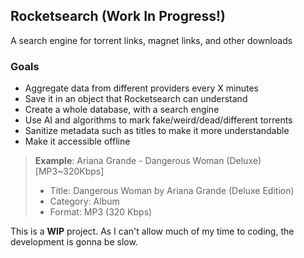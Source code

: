 ## Rocketsearch (Work In Progress!)

A search engine for torrent links, magnet links, and other downloads

### Goals

- Aggregate data from different providers every X minutes
- Save it in an object that Rocketsearch can understand
- Create a whole database, with a search engine
- Use AI and algorithms to mark fake/weird/dead/different torrents
- Sanitize metadata such as titles to make it more understandable
- Make it accessible offline

> **Example**: Ariana Grande - Dangerous Woman (Deluxe) [MP3~320Kbps]
> - Title: Dangerous Woman by Ariana Grande (Deluxe Edition)
> - Category: Album
> - Format: MP3 (320 Kbps)


This is a **WIP** project. As I can't allow much of my time to coding, the development is gonna be slow.
